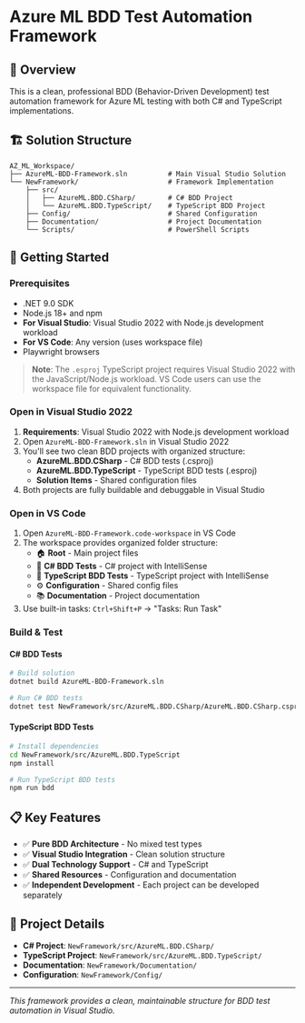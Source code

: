 # Azure ML BDD Test Automation Framework

## 🎯 Overview
This is a clean, professional BDD (Behavior-Driven Development) test automation framework for Azure ML testing with both C# and TypeScript implementations.

## 🏗️ Solution Structure
```
AZ_ML_Workspace/
├── AzureML-BDD-Framework.sln          # Main Visual Studio Solution
└── NewFramework/                      # Framework Implementation
    ├── src/
    │   ├── AzureML.BDD.CSharp/        # C# BDD Project
    │   └── AzureML.BDD.TypeScript/    # TypeScript BDD Project
    ├── Config/                        # Shared Configuration
    ├── Documentation/                 # Project Documentation
    └── Scripts/                       # PowerShell Scripts
```

## 🚀 Getting Started

### Prerequisites
- .NET 9.0 SDK
- Node.js 18+ and npm
- **For Visual Studio**: Visual Studio 2022 with Node.js development workload
- **For VS Code**: Any version (uses workspace file)
- Playwright browsers

> **Note**: The `.esproj` TypeScript project requires Visual Studio 2022 with the JavaScript/Node.js workload. VS Code users can use the workspace file for equivalent functionality.

### Open in Visual Studio 2022
1. **Requirements**: Visual Studio 2022 with Node.js development workload
2. Open `AzureML-BDD-Framework.sln` in Visual Studio 2022
3. You'll see two clean BDD projects with organized structure:
   - **AzureML.BDD.CSharp** - C# BDD tests (.csproj)
   - **AzureML.BDD.TypeScript** - TypeScript BDD tests (.esproj)
   - **Solution Items** - Shared configuration files
4. Both projects are fully buildable and debuggable in Visual Studio

### Open in VS Code
1. Open `AzureML-BDD-Framework.code-workspace` in VS Code
2. The workspace provides organized folder structure:
   - 🏠 **Root** - Main project files
   - 🔷 **C# BDD Tests** - C# project with IntelliSense
   - 📘 **TypeScript BDD Tests** - TypeScript project with IntelliSense
   - ⚙️ **Configuration** - Shared config files
   - 📚 **Documentation** - Project documentation
3. Use built-in tasks: `Ctrl+Shift+P` → "Tasks: Run Task"

### Build & Test

#### C# BDD Tests
```bash
# Build solution
dotnet build AzureML-BDD-Framework.sln

# Run C# BDD tests
dotnet test NewFramework/src/AzureML.BDD.CSharp/AzureML.BDD.CSharp.csproj
```

#### TypeScript BDD Tests
```bash
# Install dependencies
cd NewFramework/src/AzureML.BDD.TypeScript
npm install

# Run TypeScript BDD tests
npm run bdd
```

## 📋 Key Features
- ✅ **Pure BDD Architecture** - No mixed test types
- ✅ **Visual Studio Integration** - Clean solution structure
- ✅ **Dual Technology Support** - C# and TypeScript
- ✅ **Shared Resources** - Configuration and documentation
- ✅ **Independent Development** - Each project can be developed separately

## 📁 Project Details
- **C# Project**: `NewFramework/src/AzureML.BDD.CSharp/`
- **TypeScript Project**: `NewFramework/src/AzureML.BDD.TypeScript/`
- **Documentation**: `NewFramework/Documentation/`
- **Configuration**: `NewFramework/Config/`

---
*This framework provides a clean, maintainable structure for BDD test automation in Visual Studio.*